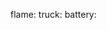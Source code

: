 flame: <i class="fa-solid fa-fire-flame-curved"></i>
truck: <i class="fa-solid fa-truck"></i>
battery: <i class="fa-solid fa-battery-full"></i>